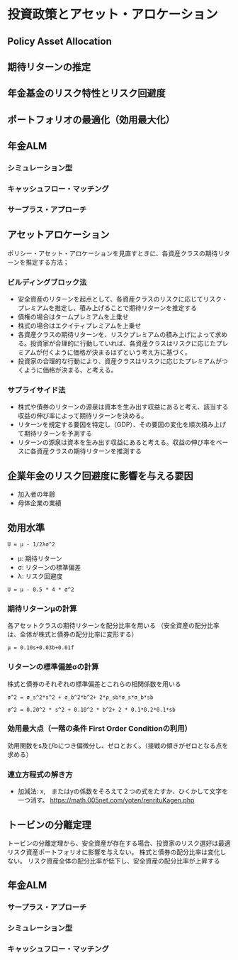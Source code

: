 # 投資政策とアセット・アロケーション

## Policy Asset Allocation

## 期待リターンの推定
## 年金基金のリスク特性とリスク回避度

## ポートフォリオの最適化（効用最大化）



## 年金ALM

### シミュレーション型
### キャッシュフロー・マッチング
### サープラス・アプローチ

## アセットアロケーション
ポリシー・アセット・アロケーションを見直すときに、各資産クラスの期待リターンを推定する方法；

### ビルディングブロック法
 * 安全資産のリターンを起点として、各資産クラスのリスクに応じてリスク・プレミアムを推定し、積み上げることで期待リターンを推定する
  * 債権の場合はタームプレミアムを上乗せ
  * 株式の場合はエクイティプレミアムを上乗せ
 * 各資産クラスの期待リターンを、リスクプレミアムの積み上げによって求める。投資家が合理的に行動していれば、各資産クラスはリスクに応じたプレミアムが付くように価格が決まるはずという考え方に基づく。
 * 投資家の合理的な行動により、資産クラスはリスクに応じたプレミアムがつくように価格が決まる、と考える。


 
### サプライサイド法
  * 株式や債券のリターンの源泉は資本を生み出す収益にあると考え、該当する収益の伸び率によって期待リターンを決める。
  * リターンを規定する要因を特定し（GDP）、その要因の変化を順次積み上げて期待リターンを予測する
  * リターンの源泉は資本を生み出す収益にあると考える。収益の伸び率をベースに各資産クラスの期待リターンを推測する

## 企業年金のリスク回避度に影響を与える要因
* 加入者の年齢
* 母体企業の業績

## 効用水準
```
U = μ - 1/2λσ^2
```
* μ: 期待リターン
* σ: リターンの標準偏差
* λ: リスク回避度

```
U = μ - 0.5 * 4 * σ^2
```

### 期待リターンμの計算
各アセットクラスの期待リターンを配分比率を用いる
（安全資産の配分比率は、全体が株式と債券の配分比率に変形する）
```
μ = 0.10s+0.03b+0.01f
```

### リターンの標準偏差σの計算
株式と債券のそれぞれの標準偏差とこれらの相関係数を用いる
```
σ^2 = σ_s^2*s^2 + σ_b^2*b^2+ 2*ρ_sb*σ_s*σ_b*sb
```
```
σ^2 = 0.20^2 * s^2 + 0.10^2 * b^2+ 2 * 0.1*0.2*0.1*sb
```

### 効用最大点（一階の条件 First Order Conditionの利用）
効用関数をs及びbにつき偏微分し、ゼロとおく。（接戦の傾きがゼロとなる点を求める）


### 連立方程式の解き方
* 加減法: x,　またはyの係数をそろえて２つの式をたすか、ひくかして文字を一つ消す。
https://math.005net.com/yoten/renrituKagen.php

## トービンの分離定理
トービンの分離定理から、安全資産が存在する場合、投資家のリスク選好は最適リスク資産ポートフォリオに影響を与えない。
株式と債券の配分比率は変化しない。
リスク資産全体の配分比率が低下し、安全資産の配分比率が上昇する

## 年金ALM
### サープラス・アプローチ
### シミュレーション型
### キャッシュフロー・マッチング
